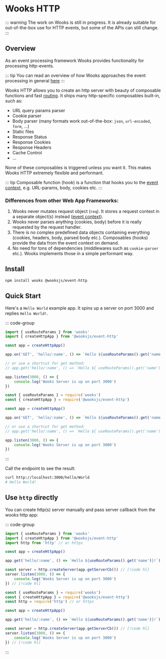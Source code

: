 # Wooks HTTP

::: warning
The work on Wooks is still in progress. It is already suitable for
out-of-the-box use for HTTP events, but some of the APIs can still change.
:::

## Overview

As an event processing framework Wooks provides functionality for processing http-events.

::: tip
You can read an overview of how Wooks approaches the event processing in general [here](../#overview)
:::

Wooks HTTP allows you to create an http server with beauty of composable functions and fast [routing](../#event-routing).
It ships many http-specific composables built-in, such as:

-   URL query params parser
-   Cookie parser
-   Body parser (many formats work out-of-the-box: `json`, `url-encoded`, `form`, ...)
-   Static files
-   Response Status
-   Response Cookies
-   Response Headers
-   Cache Control
-   ...

None of these composables is triggered unless you want it. This makes Wooks HTTP extremely flexible and performant.

::: tip
Composable function (hook) is a function that hooks you to the [event context](../#event-context), e.g. URL-params, body, cookies etc.
:::

### Differences from other Web App Frameworks:

1. Wooks never mutates request object (`req`). It stores a request context in a separate object(s) instead ([event context](../#event-context)).
2. Wooks never parses anything (cookies, body) before it is really requested by the request handler.
3. There is no complex predefined data objects containing everything (cookies, headers, body, parsed body etc.). Composables (hooks) provide the data from the event context on demand.
4. No need for tons of dependencies (middlewares such as `cookie-parser` etc.). Wooks implements those in a simple performant way.

## Install

```bash
npm install wooks @wooksjs/event-http
```

## Quick Start

Here's a `Hello World` example app. It spins up a server on port 3000 and replies `Hello World!`.

::: code-group

```js [ESM]
import { useRouteParams } from 'wooks'
import { createHttpApp } from '@wooksjs/event-http'

const app = createHttpApp()

app.on('GET', 'hello/:name', () => `Hello ${useRouteParams().get('name')}!`)

// or use a shortcut for get method:
// app.get('hello/:name', () => `Hello ${ useRouteParams().get('name') }!`)

app.listen(3000, () => {
    console.log('Wooks Server is up on port 3000')
})
```

```js [CommonJS]
const { useRouteParams } = require('wooks')
const { createHttpApp } = require('@wooksjs/event-http')

const app = createHttpApp()

app.on('GET', 'hello/:name', () => `Hello ${useRouteParams().get('name')}!`)

// or use a shortcut for get method:
// app.get('hello/:name', () => `Hello ${ useRouteParams().get('name') }!`)

app.listen(3000, () => {
    console.log('Wooks Server is up on port 3000')
})
```

:::

Call the endpoint to see the result:

```bash
curl http://localhost:3000/hello/World
# Hello World!
```

## Use `http` directly

You can create http(s) server manually and pass server callback from the wooks http app:

::: code-group

```js [ESM]
import { useRouteParams } from 'wooks'
import { createHttpApp } from '@wooksjs/event-http'
import http from 'http' // or https

const app = createHttpApp()

app.get('hello/:name', () => `Hello ${useRouteParams().get('name')}!`)

const server = http.createServer(app.getServerCb()) // [!code hl]
server.listen(3000, () => {
    console.log('Wooks Server is up on port 3000')
}) // [!code hl]
```

```js [CommonJS]
const { useRouteParams } = require('wooks')
const { createHttpApp } = require('@wooksjs/event-http')
const http = require('http') // or https

const app = createHttpApp()

app.get('hello/:name', () => `Hello ${useRouteParams().get('name')}!`)

const server = http.createServer(app.getServerCb()) // [!code hl]
server.listen(3000, () => {
    console.log('Wooks Server is up on port 3000')
}) // [!code hl]
```

:::
